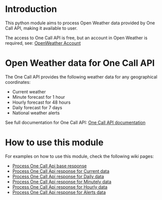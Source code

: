 # Introduction

This python module aims to process Open Weather data provided by One Call API, making it available to user.

The access to One Call API is free, but an account in Open Weather is required, see: [OpenWeather Account](https://openweathermap.org/full-price#current)

# Open Weather data for One Call API

The One Call API provides the following weather data for any geographical coordinates:
* Current weather
* Minute forecast for 1 hour
* Hourly forecast for 48 hours
* Daily forecast for 7 days
* National weather alerts

See full documentation for One Call API: [One Call API documentation](https://openweathermap.org/api/one-call-api)

# How to use this module

For examples on how to use this module, check the following wiki pages:
* [Process One Call Api base response](./Process-One-Call-Api-base-response)
* [Process One Call Api response for Current data](./Process-One-Call-Api-response-for-Current-data)
* [Process One Call Api response for Daily data](./Process-One-Call-Api-response-for-Daily-data)
* [Process One Call Api response for Minutely data](./Process-One-Call-Api-response-for-Minutely-data)
* [Process One Call Api response for Hourly data](./Process-One-Call-Api-response-for-Hourly-data)
* [Process One Call Api response for Alerts data](./Process-One-Call-Api-response-for-Alerts-data)
